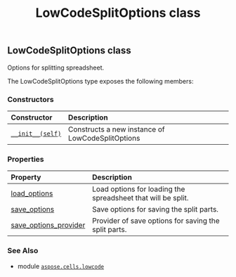 ﻿---
title: LowCodeSplitOptions class
second_title: Aspose.Cells for Python via .NET API References
description: 
type: docs
weight: 130
url: /aspose.cells.lowcode/lowcodesplitoptions/
is_root: false
---

## LowCodeSplitOptions class

Options for splitting spreadsheet.



The LowCodeSplitOptions type exposes the following members:

### Constructors
| Constructor | Description |
| :- | :- |
| [`__init__(self)`](/cells/python-net/aspose.cells.lowcode/lowcodesplitoptions/__init__/#) | Constructs a new instance of LowCodeSplitOptions |


### Properties
| Property | Description |
| :- | :- |
| [load_options](/cells/python-net/aspose.cells.lowcode/lowcodesplitoptions/load_options) | Load options for loading the spreadsheet that will be split. |
| [save_options](/cells/python-net/aspose.cells.lowcode/lowcodesplitoptions/save_options) | Save options for saving the split parts. |
| [save_options_provider](/cells/python-net/aspose.cells.lowcode/lowcodesplitoptions/save_options_provider) | Provider of save options for saving the split parts. |



### See Also
* module [`aspose.cells.lowcode`](..)

